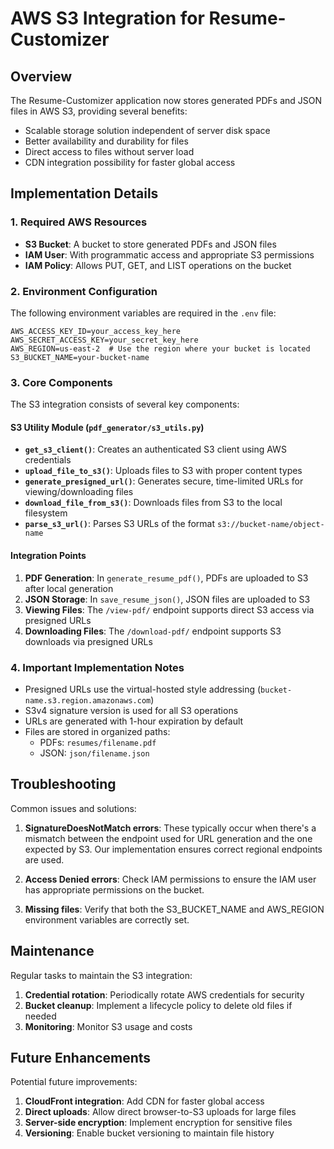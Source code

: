 # AWS S3 Integration for Resume-Customizer

## Overview

The Resume-Customizer application now stores generated PDFs and JSON files in AWS S3, providing several benefits:

- Scalable storage solution independent of server disk space
- Better availability and durability for files
- Direct access to files without server load
- CDN integration possibility for faster global access

## Implementation Details

### 1. Required AWS Resources

- **S3 Bucket**: A bucket to store generated PDFs and JSON files
- **IAM User**: With programmatic access and appropriate S3 permissions
- **IAM Policy**: Allows PUT, GET, and LIST operations on the bucket

### 2. Environment Configuration

The following environment variables are required in the `.env` file:

```
AWS_ACCESS_KEY_ID=your_access_key_here
AWS_SECRET_ACCESS_KEY=your_secret_key_here
AWS_REGION=us-east-2  # Use the region where your bucket is located
S3_BUCKET_NAME=your-bucket-name
```

### 3. Core Components

The S3 integration consists of several key components:

#### S3 Utility Module (`pdf_generator/s3_utils.py`)

- **`get_s3_client()`**: Creates an authenticated S3 client using AWS credentials
- **`upload_file_to_s3()`**: Uploads files to S3 with proper content types
- **`generate_presigned_url()`**: Generates secure, time-limited URLs for viewing/downloading files
- **`download_file_from_s3()`**: Downloads files from S3 to the local filesystem
- **`parse_s3_url()`**: Parses S3 URLs of the format `s3://bucket-name/object-name`

#### Integration Points

1. **PDF Generation**: In `generate_resume_pdf()`, PDFs are uploaded to S3 after local generation
2. **JSON Storage**: In `save_resume_json()`, JSON files are uploaded to S3
3. **Viewing Files**: The `/view-pdf/` endpoint supports direct S3 access via presigned URLs
4. **Downloading Files**: The `/download-pdf/` endpoint supports S3 downloads via presigned URLs

### 4. Important Implementation Notes

- Presigned URLs use the virtual-hosted style addressing (`bucket-name.s3.region.amazonaws.com`)
- S3v4 signature version is used for all S3 operations
- URLs are generated with 1-hour expiration by default
- Files are stored in organized paths:
  - PDFs: `resumes/filename.pdf` 
  - JSON: `json/filename.json`

## Troubleshooting

Common issues and solutions:

1. **SignatureDoesNotMatch errors**: These typically occur when there's a mismatch between the endpoint used for URL generation and the one expected by S3. Our implementation ensures correct regional endpoints are used.

2. **Access Denied errors**: Check IAM permissions to ensure the IAM user has appropriate permissions on the bucket.

3. **Missing files**: Verify that both the S3_BUCKET_NAME and AWS_REGION environment variables are correctly set.

## Maintenance

Regular tasks to maintain the S3 integration:

1. **Credential rotation**: Periodically rotate AWS credentials for security
2. **Bucket cleanup**: Implement a lifecycle policy to delete old files if needed
3. **Monitoring**: Monitor S3 usage and costs

## Future Enhancements

Potential future improvements:

1. **CloudFront integration**: Add CDN for faster global access
2. **Direct uploads**: Allow direct browser-to-S3 uploads for large files
3. **Server-side encryption**: Implement encryption for sensitive files
4. **Versioning**: Enable bucket versioning to maintain file history 